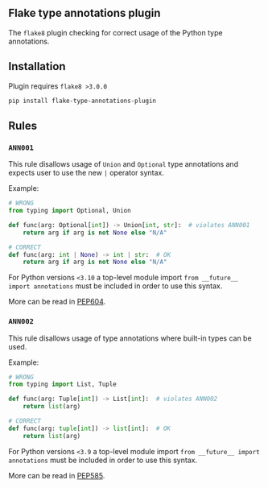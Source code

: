 ## Flake type annotations plugin

The `flake8` plugin checking for correct usage of the Python type annotations.

## Installation

Plugin requires `flake8 >3.0.0`

```bash
pip install flake-type-annotations-plugin
```

## Rules

### `ANN001`

This rule disallows usage of `Union` and `Optional` type annotations and expects user 
to use the new `|` operator syntax.

Example:

```python
# WRONG
from typing import Optional, Union

def func(arg: Optional[int]) -> Union[int, str]:  # violates ANN001
    return arg if arg is not None else "N/A"

# CORRECT
def func(arg: int | None) -> int | str:  # OK
    return arg if arg is not None else "N/A"
```

For Python versions `<3.10` a top-level module import 
`from __future__ import annotations` must be included in order to use this 
syntax.

More can be read in [PEP604](https://peps.python.org/pep-0604/).

### `ANN002`

This rule disallows usage of type annotations where built-in types can be used.

Example:

```python
# WRONG
from typing import List, Tuple

def func(arg: Tuple[int]) -> List[int]:  # violates ANN002
    return list(arg)

# CORRECT
def func(arg: tuple[int]) -> list[int]:  # OK
    return list(arg)
```

For Python versions `<3.9` a top-level module import
`from __future__ import annotations` must be included in order to use this
syntax.

More can be read in [PEP585](https://peps.python.org/pep-0585/).
